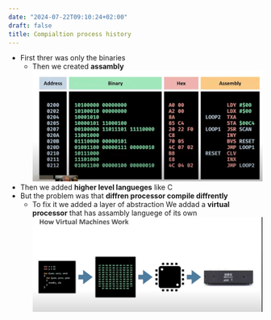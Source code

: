 ```yaml
---
date: "2024-07-22T09:10:24+02:00"
draft: false
title: Compialtion process history
---
```


-   First threr was only the binaries
    -   Then we created **assambly**
        ![AssamblyGraph_visual.png](/static/AssamblyGraph_visual.png)
-   Then we added **higher level langueges** like C
-   But the problem was that **diffren processor compile diffrently**
    -   To fix it we added a layer of abstraction We addad a **virtual
        processor** that has assambly languege of its own
        ![LayersOfCompailing_visual.png](/static/LayersOfCompailing_visual.png)
